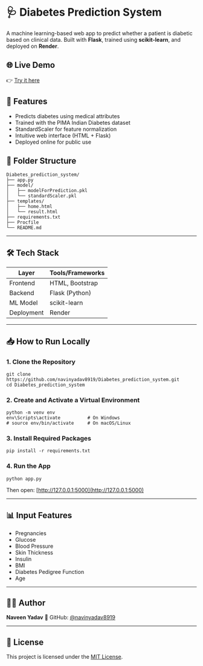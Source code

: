 
# 🩺 Diabetes Prediction System

A machine learning-based web app to predict whether a patient is diabetic based on clinical data. Built with **Flask**, trained using **scikit-learn**, and deployed on **Render**.


## 🌐 Live Demo

👉 [Try it here](https://diabetes-prediction-system-k6t8.onrender.com)  

## 🚀 Features

- Predicts diabetes using medical attributes
- Trained with the PIMA Indian Diabetes dataset
- StandardScaler for feature normalization
- Intuitive web interface (HTML + Flask)
- Deployed online for public use

## 📁 Folder Structure
```
Diabetes_prediction_system/
├── app.py
├── model/
│   ├── modelForPrediction.pkl
│   └── standardScaler.pkl
├── templates/
│   ├── home.html
│   └── result.html
├── requirements.txt
├── Procfile
└── README.md
```

---

## 🛠 Tech Stack

| Layer        | Tools/Frameworks     |
|--------------|----------------------|
| Frontend     | HTML, Bootstrap      |
| Backend      | Flask (Python)       |
| ML Model     | scikit-learn         |
| Deployment   | Render               |

---

## 📥 How to Run Locally

### 1. Clone the Repository
```
git clone https://github.com/navinyadav8919/Diabetes_prediction_system.git
cd Diabetes_prediction_system
````

### 2. Create and Activate a Virtual Environment

```
python -m venv env
env\Scripts\activate          # On Windows
# source env/bin/activate     # On macOS/Linux
```

### 3. Install Required Packages

```
pip install -r requirements.txt
```

### 4. Run the App

```
python app.py
```

Then open: [http://127.0.0.1:5000](http://127.0.0.1:5000)

---

## 📊 Input Features

* Pregnancies
* Glucose
* Blood Pressure
* Skin Thickness
* Insulin
* BMI
* Diabetes Pedigree Function
* Age

---

## 🧑‍💻 Author

**Naveen Yadav**
🔗 GitHub: [@navinyadav8919](https://github.com/navinyadav8919)

---

## 📜 License

This project is licensed under the [MIT License](LICENSE).



